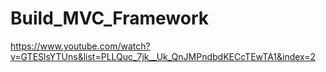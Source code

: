 # Build_MVC_Framework
https://www.youtube.com/watch?v=GTESlsYTUns&list=PLLQuc_7jk__Uk_QnJMPndbdKECcTEwTA1&index=2

